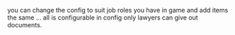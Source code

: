you can change the config to suit job roles you have in game and add items the same ...
all is configurable in config 
only lawyers can give out documents.
